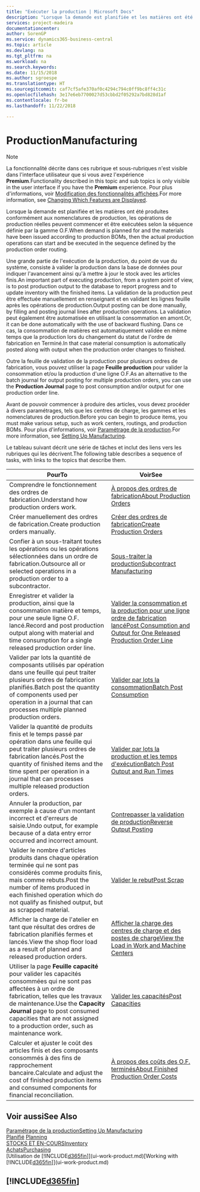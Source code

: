 ```yaml
---
title: "Exécuter la production | Microsoft Docs"
description: "Lorsque la demande est planifiée et les matières ont été produites conformément aux nomenclatures de production, les opérations de production réelles peuvent commencer et être exécutées selon la séquence définie par la gamme O.F."
services: project-madeira
documentationcenter: 
author: SorenGP
ms.service: dynamics365-business-central
ms.topic: article
ms.devlang: na
ms.tgt_pltfrm: na
ms.workload: na
ms.search.keywords: 
ms.date: 11/15/2018
ms.author: sgroespe
ms.translationtype: HT
ms.sourcegitcommit: caf7cf5afe370af0c4294c794c0ff9bc8ff4c31c
ms.openlocfilehash: 3e17e6eb7700027d53cbbd2f05292a7bd828d1af
ms.contentlocale: fr-be
ms.lasthandoff: 11/22/2018

---
```

# <a name="manufacturing"></a><span data-ttu-id="832d7-103">Production</span><span class="sxs-lookup"><span data-stu-id="832d7-103">Manufacturing</span></span>
> [!NOTE]
> <span data-ttu-id="832d7-104">La fonctionnalité décrite dans ces rubrique et sous-rubriques n'est visible dans l'interface utilisateur que si vous avez l'expérience **Premium**.</span><span class="sxs-lookup"><span data-stu-id="832d7-104">Functionality described in this topic and sub topics is only visible in the user interface if you have the **Premium** experience.</span></span> <span data-ttu-id="832d7-105">Pour plus d'informations, voir [Modification des fonctionnalités affichées](ui-experiences.md).</span><span class="sxs-lookup"><span data-stu-id="832d7-105">For more information, see [Changing Which Features are Displayed](ui-experiences.md).</span></span>

<span data-ttu-id="832d7-106">Lorsque la demande est planifiée et les matières ont été produites conformément aux nomenclatures de production, les opérations de production réelles peuvent commencer et être exécutées selon la séquence définie par la gamme O.F.</span><span class="sxs-lookup"><span data-stu-id="832d7-106">When demand is planned for and the materials have been issued according to production BOMs, then the actual production operations can start and be executed in the sequence defined by the production order routing.</span></span>  

<span data-ttu-id="832d7-107">Une grande partie de l'exécution de la production, du point de vue du système, consiste à valider la production dans la base de données pour indiquer l'avancement ainsi qu'à mettre à jour le stock avec les articles finis.</span><span class="sxs-lookup"><span data-stu-id="832d7-107">An important part of executing production, from a system point of view, is to post production output to the database to report progress and to update inventory with the finished items.</span></span> <span data-ttu-id="832d7-108">La validation de la production peut être effectuée manuellement en renseignant et en validant les lignes feuille après les opérations de production.</span><span class="sxs-lookup"><span data-stu-id="832d7-108">Output posting can be done manually, by filling and posting journal lines after production operations.</span></span> <span data-ttu-id="832d7-109">La validation peut également être automatisée en utilisant la consommation en amont.</span><span class="sxs-lookup"><span data-stu-id="832d7-109">Or, it can be done automatically with the use of backward flushing.</span></span> <span data-ttu-id="832d7-110">Dans ce cas, la consommation de matières est automatiquement validée en même temps que la production lors du changement du statut de l'ordre de fabrication en Terminé.</span><span class="sxs-lookup"><span data-stu-id="832d7-110">In that case material consumption is automatically posted along with output when the production order changes to finished.</span></span>  

<span data-ttu-id="832d7-111">Outre la feuille de validation de la production pour plusieurs ordres de fabrication, vous pouvez utiliser la page **Feuille production** pour valider la consommation et/ou la production d'une ligne O.F.</span><span class="sxs-lookup"><span data-stu-id="832d7-111">As an alternative to the batch journal for output posting for multiple production orders, you can use the **Production Journal** page to post consumption and/or output for one production order line.</span></span>

<span data-ttu-id="832d7-112">Avant de pouvoir commencer à produire des articles, vous devez procéder à divers paramétrages, tels que les centres de charge, les gammes et les nomenclatures de production.</span><span class="sxs-lookup"><span data-stu-id="832d7-112">Before you can begin to produce items, you must make various setup, such as work centers, routings, and production BOMs.</span></span> <span data-ttu-id="832d7-113">Pour plus d'informations, voir [Paramétrage de la production](production-configure-production-processes.md).</span><span class="sxs-lookup"><span data-stu-id="832d7-113">For more information, see [Setting Up Manufacturing](production-configure-production-processes.md).</span></span>

<span data-ttu-id="832d7-114">Le tableau suivant décrit une série de tâches et inclut des liens vers les rubriques qui les décrivent.</span><span class="sxs-lookup"><span data-stu-id="832d7-114">The following table describes a sequence of tasks, with links to the topics that describe them.</span></span>   

|<span data-ttu-id="832d7-115">**Pour**</span><span class="sxs-lookup"><span data-stu-id="832d7-115">**To**</span></span>|<span data-ttu-id="832d7-116">**Voir**</span><span class="sxs-lookup"><span data-stu-id="832d7-116">**See**</span></span>|  
|------------|-------------|  
|<span data-ttu-id="832d7-117">Comprendre le fonctionnement des ordres de fabrication.</span><span class="sxs-lookup"><span data-stu-id="832d7-117">Understand how production orders work.</span></span>|[<span data-ttu-id="832d7-118">À propos des ordres de fabrication</span><span class="sxs-lookup"><span data-stu-id="832d7-118">About Production Orders</span></span>](production-about-production-orders.md)|
|<span data-ttu-id="832d7-119">Créer manuellement des ordres de fabrication.</span><span class="sxs-lookup"><span data-stu-id="832d7-119">Create production orders manually.</span></span>|[<span data-ttu-id="832d7-120">Créer des ordres de fabrication</span><span class="sxs-lookup"><span data-stu-id="832d7-120">Create Production Orders</span></span>](production-how-to-create-production-orders.md)|
|<span data-ttu-id="832d7-121">Confier à un sous-traitant toutes les opérations ou les opérations sélectionnées dans un ordre de fabrication.</span><span class="sxs-lookup"><span data-stu-id="832d7-121">Outsource all or selected operations in a production order to a subcontractor.</span></span>|[<span data-ttu-id="832d7-122">Sous-traiter la production</span><span class="sxs-lookup"><span data-stu-id="832d7-122">Subcontract Manufacturing</span></span>](production-how-to-subcontract-manufacturing.md)|
|<span data-ttu-id="832d7-123">Enregistrer et valider la production, ainsi que la consommation matière et temps, pour une seule ligne O.F. lancé.</span><span class="sxs-lookup"><span data-stu-id="832d7-123">Record and post production output along with material and time consumption for a single released production order line.</span></span>|[<span data-ttu-id="832d7-124">Valider la consommation et la production pour une ligne ordre de fabrication lancé</span><span class="sxs-lookup"><span data-stu-id="832d7-124">Post Consumption and Output for One Released Production Order Line</span></span>](production-how-to-register-consumption-and-output.md)|  
|<span data-ttu-id="832d7-125">Valider par lots la quantité de composants utilisés par opération dans une feuille qui peut traiter plusieurs ordres de fabrication planifiés.</span><span class="sxs-lookup"><span data-stu-id="832d7-125">Batch post the quantity of components used per operation in a journal that can processes multiple planned production orders.</span></span>|[<span data-ttu-id="832d7-126">Valider par lots la consommation</span><span class="sxs-lookup"><span data-stu-id="832d7-126">Batch Post Consumption</span></span>](production-how-to-post-consumption.md)|
|<span data-ttu-id="832d7-127">Valider la quantité de produits finis et le temps passé par opération dans une feuille qui peut traiter plusieurs ordres de fabrication lancés.</span><span class="sxs-lookup"><span data-stu-id="832d7-127">Post the quantity of finished items and the time spent per operation in a journal that can processes multiple released production orders.</span></span>|[<span data-ttu-id="832d7-128">Valider par lots la production et les temps d'exécution</span><span class="sxs-lookup"><span data-stu-id="832d7-128">Batch Post Output and Run Times</span></span>](production-how-to-post-output-quantity.md)|
|<span data-ttu-id="832d7-129">Annuler la production, par exemple à cause d'un montant incorrect et d'erreurs de saisie.</span><span class="sxs-lookup"><span data-stu-id="832d7-129">Undo output, for example because of a data entry error occurred and incorrect amount.</span></span>  |[<span data-ttu-id="832d7-130">Contrepasser la validation de production</span><span class="sxs-lookup"><span data-stu-id="832d7-130">Reverse Output Posting</span></span>](production-how-to-reverse-output-posting.md)|  
|<span data-ttu-id="832d7-131">Valider le nombre d'articles produits dans chaque opération terminée qui ne sont pas considérés comme produits finis, mais comme rebuts.</span><span class="sxs-lookup"><span data-stu-id="832d7-131">Post the number of items produced in each finished operation which do not qualify as finished output, but as scrapped material.</span></span>|[<span data-ttu-id="832d7-132">Valider le rebut</span><span class="sxs-lookup"><span data-stu-id="832d7-132">Post Scrap</span></span>](production-how-to-post-scrap.md)|
|<span data-ttu-id="832d7-133">Afficher la charge de l'atelier en tant que résultat des ordres de fabrication planifiés fermes et lancés.</span><span class="sxs-lookup"><span data-stu-id="832d7-133">View the shop floor load as a result of planned and released production orders.</span></span>|[<span data-ttu-id="832d7-134">Afficher la charge des centres de charge et des postes de charge</span><span class="sxs-lookup"><span data-stu-id="832d7-134">View the Load in Work and Machine Centers</span></span>](production-how-to-view-the-load-on-work-centers.md)|      
|<span data-ttu-id="832d7-135">Utiliser la page **Feuille capacité** pour valider les capacités consommées qui ne sont pas affectées à un ordre de fabrication, telles que les travaux de maintenance.</span><span class="sxs-lookup"><span data-stu-id="832d7-135">Use the **Capacity Journal** page to post consumed capacities that are not assigned to a production order, such as maintenance work.</span></span>|[<span data-ttu-id="832d7-136">Valider les capacités</span><span class="sxs-lookup"><span data-stu-id="832d7-136">Post Capacities</span></span>](production-how-to-post-capacities.md)|  
|<span data-ttu-id="832d7-137">Calculer et ajuster le coût des articles finis et des composants consommés à des fins de rapprochement bancaire.</span><span class="sxs-lookup"><span data-stu-id="832d7-137">Calculate and adjust the cost of finished production items and consumed components for financial reconciliation.</span></span>|[<span data-ttu-id="832d7-138">À propos des coûts des O.F. terminés</span><span class="sxs-lookup"><span data-stu-id="832d7-138">About Finished Production Order Costs</span></span>](finance-about-finished-production-order-costs.md)|  

## <a name="see-also"></a><span data-ttu-id="832d7-139">Voir aussi</span><span class="sxs-lookup"><span data-stu-id="832d7-139">See Also</span></span>  
[<span data-ttu-id="832d7-140">Paramétrage de la production</span><span class="sxs-lookup"><span data-stu-id="832d7-140">Setting Up Manufacturing</span></span>](production-configure-production-processes.md)  
<span data-ttu-id="832d7-141">[Planifié](production-planning.md)    </span><span class="sxs-lookup"><span data-stu-id="832d7-141">[Planning](production-planning.md)    </span></span>  
[<span data-ttu-id="832d7-142">STOCKS ET EN-COURS</span><span class="sxs-lookup"><span data-stu-id="832d7-142">Inventory</span></span>](inventory-manage-inventory.md)  
[<span data-ttu-id="832d7-143">Achats</span><span class="sxs-lookup"><span data-stu-id="832d7-143">Purchasing</span></span>](purchasing-manage-purchasing.md)  
<span data-ttu-id="832d7-144">[Utilisation de [!INCLUDE[d365fin](includes/d365fin_md.md)]](ui-work-product.md)</span><span class="sxs-lookup"><span data-stu-id="832d7-144">[Working with [!INCLUDE[d365fin](includes/d365fin_md.md)]](ui-work-product.md)</span></span>

## [!INCLUDE[d365fin](includes/free_trial_md.md)]  

